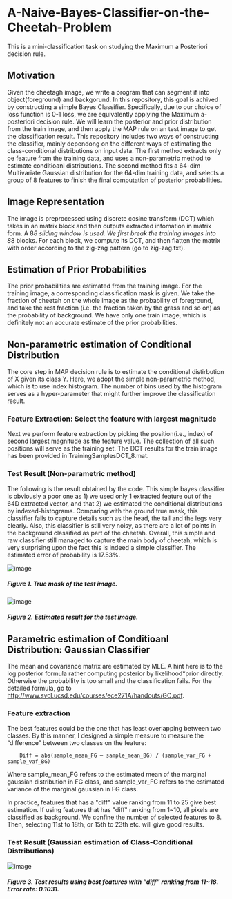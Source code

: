 # A-Naive-Bayes-Classifier-on-the-Cheetah-Problem
This is a mini-classification task on studying the Maximum a Posteriori decision rule.

## Motivation
Given the cheetagh image, we write a program that can segment if into object(foreground) and backgorund. In this repository, this goal is achived by constructing a simple Bayes Classifier.
Specifically, due to our choice of loss function is 0-1 loss, we are equivalently applying the Maximum a-posteriori decision rule. We will learn the posterior and prior distribution from the train image, and then apply the MAP rule on an test image to get the classification result. This repository includes two ways of constructing the classifier, mainly dependong on the different ways of estimating the class-conditional distributions on input data. The first method extracts only oe feature from the training data, and uses a non-parametric method to estimate conditioanl distributions. The second method fits a 64-dim Multivariate Gaussian distribution for the 64-dim training data, and selects a group of 8 features to finish the final computation of posterior probabilities. 

## Image Representation
The image is preprocessed using discrete cosine transform (DCT) which takes in an matrix block and then outputs extracted infomation in matrix form. A 8*8 sliding window is used. We first break the training images into 8*8 blocks. For each block, we compute its DCT, and then flatten the matrix with order according to the zig-zag pattern (go to zig-zag.txt). 

## Estimation of Prior Probabilities
The prior probabilities are estimated from the training image. For the training image, a corresponding classification mask is given. We take the fraction of cheetah on the whole image as the probability of foreground, and take the rest fraction (i.e. the fraction taken by the grass and so on) as the probability of background. We have only one train image, which is definitely not an accurate estimate of the prior probabilities. 

## Non-parametric estimation of Conditional Distribution
The core step in MAP decision rule is to estimate the conditional distirbution of X given its class Y. Here, we adopt the simple non-parametric method, which is to use index histogram. The number of bins used by the histogram serves as a hyper-parameter that might further improve the classification result. 

### Feature Extraction: Select the feature with largest magnitude 
Next we perform feature extraction by picking the position(i.e., index) of second largest magnitude as the feature value. The collection of all such positions will serve as the training set. The DCT results for the train image has been provided in TrainingSamplesDCT_8.mat. 

### Test Result (Non-parametric method)
The following is the result obtained by the code. This simple bayes classifier is obviously a poor one as 1) we used only 1 extracted feature out of the 64D extracted vector, and that 2) we estimated the conditional distributions by indexed-histograms. Comparing with the ground true mask, this classifier fails to capture details such as the head, the tail and the legs very clearly. Also, this classifier is still very noisy, as there are a lot of points in the background classified as part of the cheetah. Overall, this simple and raw classifier still managed to capture the main body of cheetah, which is very surprising upon the fact this is indeed a simple classifier. The estimated error of probability is 17.53%.

![image](https://user-images.githubusercontent.com/64362092/196350720-1a8c3098-2d62-458e-8281-e6946847f00f.png)

##### Figure 1. True mask of the test image.

![image](https://user-images.githubusercontent.com/64362092/196350857-67838c26-999d-432d-82a6-109df9a439d1.png)

##### Figure 2. Estimated result for the test image.

## Parametric estimation of Conditioanl Distribution: Gaussian Classifier 
The mean and covariance matrix are estimated by MLE. A hint here is to the log posterior formula rather computing posterior by likelihood*prior directly. Otherwise the probability is too small and the classification fails. For the detailed formula, go to http://www.svcl.ucsd.edu/courses/ece271A/handouts/GC.pdf. 

### Feature extraction 
The best features could be the one that has least overlapping between two classes. By this manner, I designed a simple measure to measure the “difference” between two classes on the feature: 

        Diff = abs(sample_mean_FG – sample_mean_BG) / (sample_var_FG + sample_vaf_BG)

Where sample_mean_FG refers to the estimated mean of the marginal gaussian distribution in FG class, and sample_var_FG refers to the estimated variance of the marginal gaussian in FG class. 

In practice, features that has a "diff" value ranking from 11 to 25 give best estimation. If using features that has "diff" ranking from 1~10, all pixels are classified as background. We confine the number of selected features to 8. Then, selecting 11st to 18th, or 15th to 23th etc. will give good results. 

### Test Result (Gaussian estimation of Class-Conditional Distributions) 

![image](https://user-images.githubusercontent.com/64362092/197363001-2a9b62cc-1df2-4b8c-ac91-6e2101f69762.png)

##### Figure 3. Test results using best features with "diff" ranking from 11~18. Error rate: 0.1031.




